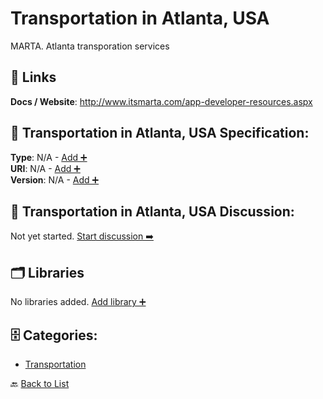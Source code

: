 # Transportation in Atlanta, USA

MARTA. Atlanta transporation services

##  🔗 Links
**Docs / Website**: http://www.itsmarta.com/app-developer-resources.aspx

## 🧬 Transportation in Atlanta, USA Specification:
**Type**: N/A - [Add ➕](https://github.com/apis-list/apis-list/edit/main/apis.yaml#L19631)  
**URI**: N/A - [Add ➕](https://github.com/apis-list/apis-list/edit/main/apis.yaml#L19631)  
**Version**: N/A - [Add ➕](https://github.com/apis-list/apis-list/edit/main/apis.yaml#L19631)

## 💬 Transportation in Atlanta, USA Discussion:
Not yet started. [Start discussion ➡️](https://github.com/apis-list/apis-list/discussions/new)

## 🗂️ Libraries

No libraries added. [Add library ➕](https://github.com/apis-list/apis-list/edit/main/apis.yaml#L19631)    


## 🗄️ Categories:
- [Transportation](https://github.com/apis-list/apis-list#transportation-)

🔙  [Back to List](https://github.com/apis-list/apis-list)
